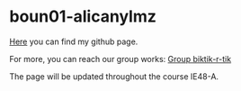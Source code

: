 # boun01-alicanylmz

[Here](https://pjournal.github.io/boun01-alicanylmz/) you can find my github page.

For more, you can reach our group works: [Group biktik-r-tik](https://pjournal.github.io/boun01g-biktik-r-tik/)

The page will be updated throughout the course IE48-A. 

